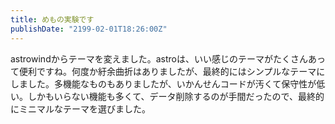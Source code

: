 ```yaml
---
title: めもの実験です 
publishDate: "2199-02-01T18:26:00Z"
---
```


astrowindからテーマを変えました。astroは、いい感じのテーマがたくさんあって便利ですね。何度か紆余曲折はありましたが、最終的にはシンプルなテーマにしました。多機能なものもありましたが、いかんせんコードが汚くて保守性が低い。しかもいらない機能も多くて、データ削除するのが手間だったので、最終的にミニマルなテーマを選びました。